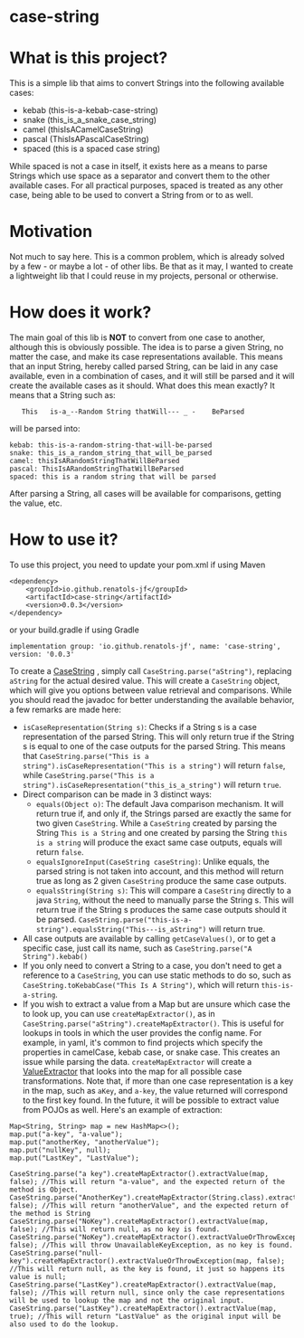 # case-string

# What is this project?
This is a simple lib that aims to convert Strings into the following available cases:
- kebab (this-is-a-kebab-case-string)
- snake (this_is_a_snake_case_string)
- camel (thisIsACamelCaseString)
- pascal (ThisIsAPascalCaseString)
- spaced (this is a spaced case string)

While spaced is not a case in itself, it exists here as a means to parse Strings which use space as a separator and convert
them to the other available cases. For all practical purposes, spaced is treated as any other case, being able to be used
to convert a String from or to as well.

# Motivation
Not much to say here. This is a common problem, which is already solved by a few - or maybe a lot - of other libs. Be that as it
may, I wanted to create a lightweight lib that I could reuse in my projects, personal or otherwise.

# How does it work?
The main goal of this lib is **NOT** to convert from one case to another, although this is obviously possible. 
The idea is to parse a given String, no matter the case, and make its case representations available. This means that
an input String, hereby called parsed String, can be laid in any case available, even in a combination of cases, and it will
still be parsed and it will create the available cases as it should. What does this mean exactly? It means that a String such as:

```
   This   is-a_--Random String thatWill--- _ -    BeParsed
```

will be parsed into:

```
kebab: this-is-a-random-string-that-will-be-parsed
snake: this_is_a_random_string_that_will_be_parsed
camel: thisIsARandomStringThatWillBeParsed
pascal: ThisIsARandomStringThatWillBeParsed
spaced: this is a random string that will be parsed 
```

After parsing a String, all cases will be available for comparisons, getting the value, etc.

# How to use it?

To use this project, you need to update your pom.xml if using Maven
```
<dependency>
    <groupId>io.github.renatols-jf</groupId>
    <artifactId>case-string</artifactId>
    <version>0.0.3</version>
</dependency>
```

or your build.gradle if using Gradle
```
implementation group: 'io.github.renatols-jf', name: 'case-string', version: '0.0.3'
```

To create a [CaseString](https://github.com/renatols-jf/case-string/blob/master/src/main/java/io/github/renatolsjf/utils/string/casestring/CaseString.java)
, simply call `CaseString.parse("aString")`, replacing `aString` for the actual desired value. This will create
a `CaseString` object, which will give you options between value retrieval and comparisons. While you should read
the javadoc for better understanding the available behavior, a few remarks are made here:
- `isCaseRepresentation(String s)`: Checks if a String s is a case representation of the parsed String. This will
  only return true if the String s is equal to one of the case outputs for the parsed String. This means that
  `CaseString.parse("This is a string").isCaseRepresentation("This is a string")` will return `false`, while
  `CaseString.parse("This is a string").isCaseRepresentation("this_is_a_string")` will return `true`.
- Direct comparison can be made in 3 distinct ways:
  - `equals(Object o)`: The default Java comparison mechanism.  It will return true if, and only if, the Strings parsed
    are exactly the same for two given `CaseString`. While a `CaseString` created by parsing the String `This is a String`
    and one created by parsing the String `this is a string` will produce the exact same case outputs, equals will
    return `false`.
  - `equalsIgnoreInput(CaseString caseString)`: Unlike equals, the parsed string is not taken into account, and this
    method will return true as long as 2 given `CaseString` produce the same case outputs.
  - `equalsString(String s)`: This will compare a `CaseString` directly to a java `String`, without the need to manually
    parse the String s. This will return true if the String s produces the same case outputs should it be parsed.
    `CaseString.parse("this-is-a-string").equalsString("This---is_aString")` will return true.
- All case outputs are available by calling `getCaseValues()`, or to get a specific case, just call its name,
  such as `CaseString.parse("A String").kebab()`
- If you only need to convert a String to a case, you don't need to get a reference to a `CaseString`, you can use
  static methods to do so, such as `CaseString.toKebabCase("This Is A String")`, which will return `this-is-a-string`.
- If you wish to extract a value from a Map but are unsure which case the to look up, you can use `createMapExtractor()`,
  as in `CaseString.parse("aString").createMapExtractor()`. This is useful for lookups in tools in which the user provides
  the config name. For example, in yaml, it's common to find projects which specify the properties in camelCase, kebab case,
  or snake case. This creates an issue while parsing the data. `createMapExtractor` will create a 
  [ValueExtractor](https://github.com/renatols-jf/case-string/blob/master/src/main/java/io/github/renatolsjf/utils/string/casestring/ValueExtractor.java)
  that looks into the map for all possible case transformations. Note that, if more than one case representation is a key in the map,
  such as `aKey`, and `a-key`, the value returned will correspond to the first key found. In the future, it will be possible to extract
  value from POJOs as well. Here's an example of extraction:

```
Map<String, String> map = new HashMap<>();
map.put("a-key", "a-value");
map.put("anotherKey, "anotherValue");
map.put("nullKey", null);
map.put("LastKey", "LastValue");

CaseString.parse("a key").createMapExtractor().extractValue(map, false); //This will return "a-value", and the expected return of the method is Object.
CaseString.parse("AnotherKey").createMapExtractor(String.class).extractValue(map, false); //This will return "anotherValue", and the expected return of the method is String
CaseString.parse("NoKey").createMapExtractor().extractValue(map, false); //This will return null, as no key is found.
CaseString.parse("NoKey").createMapExtractor().extractValueOrThrowException(map, false); //This will throw UnavailableKeyException, as no key is found.
CaseString.parse("null-key").createMapExtractor().extractValueOrThrowException(map, false); //This will return null, as the key is found, it just so happens its value is null;
CaseString.parse("LastKey").createMapExtractor().extractValue(map, false); //This will return null, since only the case representations will be used to lookup the map and not the original input.
CaseString.parse("LastKey").createMapExtractor().extractValue(map, true); //This will return "LastValue" as the original input will be also used to do the lookup.
```
